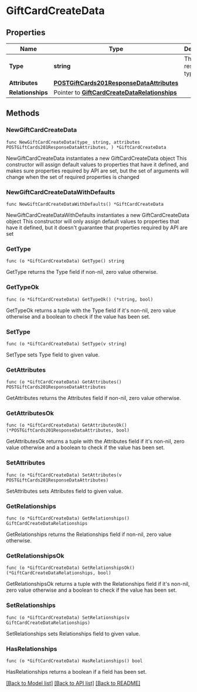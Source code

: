 # GiftCardCreateData

## Properties

Name | Type | Description | Notes
------------ | ------------- | ------------- | -------------
**Type** | **string** | The resource&#39;s type | 
**Attributes** | [**POSTGiftCards201ResponseDataAttributes**](POSTGiftCards201ResponseDataAttributes.md) |  | 
**Relationships** | Pointer to [**GiftCardCreateDataRelationships**](GiftCardCreateDataRelationships.md) |  | [optional] 

## Methods

### NewGiftCardCreateData

`func NewGiftCardCreateData(type_ string, attributes POSTGiftCards201ResponseDataAttributes, ) *GiftCardCreateData`

NewGiftCardCreateData instantiates a new GiftCardCreateData object
This constructor will assign default values to properties that have it defined,
and makes sure properties required by API are set, but the set of arguments
will change when the set of required properties is changed

### NewGiftCardCreateDataWithDefaults

`func NewGiftCardCreateDataWithDefaults() *GiftCardCreateData`

NewGiftCardCreateDataWithDefaults instantiates a new GiftCardCreateData object
This constructor will only assign default values to properties that have it defined,
but it doesn't guarantee that properties required by API are set

### GetType

`func (o *GiftCardCreateData) GetType() string`

GetType returns the Type field if non-nil, zero value otherwise.

### GetTypeOk

`func (o *GiftCardCreateData) GetTypeOk() (*string, bool)`

GetTypeOk returns a tuple with the Type field if it's non-nil, zero value otherwise
and a boolean to check if the value has been set.

### SetType

`func (o *GiftCardCreateData) SetType(v string)`

SetType sets Type field to given value.


### GetAttributes

`func (o *GiftCardCreateData) GetAttributes() POSTGiftCards201ResponseDataAttributes`

GetAttributes returns the Attributes field if non-nil, zero value otherwise.

### GetAttributesOk

`func (o *GiftCardCreateData) GetAttributesOk() (*POSTGiftCards201ResponseDataAttributes, bool)`

GetAttributesOk returns a tuple with the Attributes field if it's non-nil, zero value otherwise
and a boolean to check if the value has been set.

### SetAttributes

`func (o *GiftCardCreateData) SetAttributes(v POSTGiftCards201ResponseDataAttributes)`

SetAttributes sets Attributes field to given value.


### GetRelationships

`func (o *GiftCardCreateData) GetRelationships() GiftCardCreateDataRelationships`

GetRelationships returns the Relationships field if non-nil, zero value otherwise.

### GetRelationshipsOk

`func (o *GiftCardCreateData) GetRelationshipsOk() (*GiftCardCreateDataRelationships, bool)`

GetRelationshipsOk returns a tuple with the Relationships field if it's non-nil, zero value otherwise
and a boolean to check if the value has been set.

### SetRelationships

`func (o *GiftCardCreateData) SetRelationships(v GiftCardCreateDataRelationships)`

SetRelationships sets Relationships field to given value.

### HasRelationships

`func (o *GiftCardCreateData) HasRelationships() bool`

HasRelationships returns a boolean if a field has been set.


[[Back to Model list]](../README.md#documentation-for-models) [[Back to API list]](../README.md#documentation-for-api-endpoints) [[Back to README]](../README.md)


